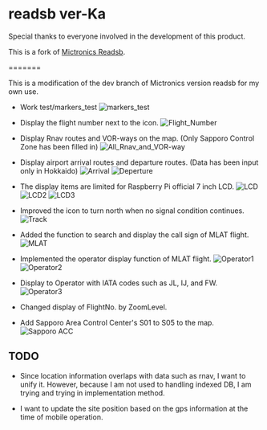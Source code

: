 # readsb ver-Ka

Special thanks to everyone involved in the development of this product.

This is a fork of [Mictronics Readsb](https://github.com/Mictronics/readsb).

=======

This is a modification of the dev branch of Mictronics version readsb for my own use.

* Work test/markers_test
![markers_test](https://github.com/kamadas/dump1090/blob/images/test.png)

* Display the flight number next to the icon.
![Flight_Number](https://github.com/kamadas/dump1090/blob/images/FlightNo3.png)

* Display Rnav routes and VOR-ways on the map. (Only Sapporo Control Zone has been filled in)
![All_Rnav_and_VOR-way](https://github.com/kamadas/dump1090/blob/images/All_Rnav_and_Low-way.png)

* Display airport arrival routes and departure routes. (Data has been input only in Hokkaido)
![Arrival](https://github.com/kamadas/dump1090/blob/images/Arr.png)
![Deperture](https://github.com/kamadas/dump1090/blob/images/Dep.png)

* The display items are limited for Raspberry Pi official 7 inch LCD.
![LCD](https://github.com/kamadas/dump1090/blob/images/LCD_infoscreen.png)
![LCD2](https://github.com/kamadas/dump1090/blob/images/sidebar.png)
![LCD3](https://github.com/kamadas/dump1090/blob/images/sidebar-full.png)

* Improved the icon to turn north when no signal condition continues.
![Track](https://github.com/kamadas/dump1090/blob/images/NOT_track_to_North.png)

* Added the function to search and display the call sign of MLAT flight.
![MLAT](https://github.com/kamadas/dump1090/blob/images/alfa-wing.png)

* Implemented the operator display function of MLAT flight.
![Operator1](https://github.com/kamadas/dump1090/blob/images/operator1.png)
![Operator2](https://github.com/kamadas/dump1090/blob/images/operator2.png)

* Display to Operator with IATA codes such as JL, IJ, and FW.
![Operator3](https://github.com/kamadas/dump1090/blob/images/fw.png)

* Changed display of FlightNo. by ZoomLevel.

* Add Sapporo Area Control Center's S01 to S05 to the map.
![Sapporo ACC](https://github.com/kamadas/dump1090/blob/images/Acc.png)

## TODO

* Since location information overlaps with data such as rnav, I want to unify it.
 However, because I am not used to handling indexed DB, I am trying and trying in implementation method.

* I want to update the site position based on the gps information at the time of mobile operation.
